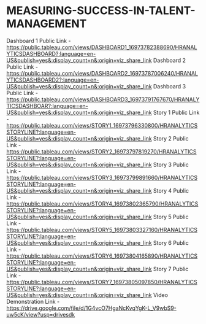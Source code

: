 # MEASURING-SUCCESS-IN-TALENT-MANAGEMENT
Dashboard 1 Public Link -https://public.tableau.com/views/DASHBOARD1_16973782388690/HRANALYTICSDASHBOARD?:language=en-US&publish=yes&:display_count=n&:origin=viz_share_link
Dashboard 2 Public Link -https://public.tableau.com/views/DASHBOARD2_16973787006240/HRANALYTICSDASHBOARD2?:language=en-US&publish=yes&:display_count=n&:origin=viz_share_link
Dashboard 3 Public Link -https://public.tableau.com/views/DASHBOARD3_16973791767670/HRANALYTICSDASHBOAR?:language=en-US&publish=yes&:display_count=n&:origin=viz_share_link
Story 1 Public Link -https://public.tableau.com/views/STORY1_16973796330800/HRANALYTICSSTORYLINE?:language=en-US&publish=yes&:display_count=n&:origin=viz_share_link
Story 2 Public Link -https://public.tableau.com/views/STORY2_16973797819270/HRANALYTICSSTORYLINE?:language=en-US&publish=yes&:display_count=n&:origin=viz_share_link
Story 3 Public Link -https://public.tableau.com/views/STORY3_16973799891660/HRANALYTICSSTORYLINE?:language=en-US&publish=yes&:display_count=n&:origin=viz_share_link
Story 4 Public Link -https://public.tableau.com/views/STORY4_16973802365790/HRANALYTICSSTORYLINE?:language=en-US&publish=yes&:display_count=n&:origin=viz_share_link
Story 5 Public Link -https://public.tableau.com/views/STORY5_16973803327160/HRANALYTICSSTORYLINE?:language=en-US&publish=yes&:display_count=n&:origin=viz_share_link
Story 6 Public Link -https://public.tableau.com/views/STORY6_16973804165890/HRANALYTICSSTORYLINE?:language=en-US&publish=yes&:display_count=n&:origin=viz_share_link
Story 7 Public Link -https://public.tableau.com/views/STORY7_16973805097850/HRANALYTICSSTORYLINE?:language=en-US&publish=yes&:display_count=n&:origin=viz_share_link
Video Demonstration Link -https://drive.google.com/file/d/1G4vcO7HgaNcKvqYgK-L_V9wbS9-uw5cK/view?usp=drivesdk
